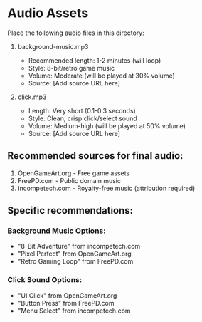 # Audio Assets

Place the following audio files in this directory:

1. background-music.mp3
   - Recommended length: 1-2 minutes (will loop)
   - Style: 8-bit/retro game music
   - Volume: Moderate (will be played at 30% volume)
   - Source: [Add source URL here]

2. click.mp3
   - Length: Very short (0.1-0.3 seconds)
   - Style: Clean, crisp click/select sound
   - Volume: Medium-high (will be played at 50% volume)
   - Source: [Add source URL here]

## Recommended sources for final audio:
1. OpenGameArt.org - Free game assets
2. FreePD.com - Public domain music
3. incompetech.com - Royalty-free music (attribution required)

## Specific recommendations:

### Background Music Options:
- "8-Bit Adventure" from incompetech.com
- "Pixel Perfect" from OpenGameArt.org
- "Retro Gaming Loop" from FreePD.com

### Click Sound Options:
- "UI Click" from OpenGameArt.org
- "Button Press" from FreePD.com
- "Menu Select" from incompetech.com
